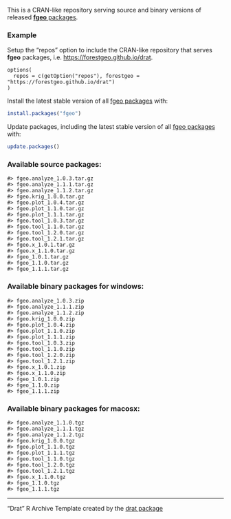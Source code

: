 
This is a CRAN-like repository serving source and binary versions of
released [**fgeo** packages](https://forestgeo.github.io/fgeo/).

### Example

Setup the “repos” option to include the CRAN-like repository that serves
**fgeo** packages, i.e. <https://forestgeo.github.io/drat>.

    options(
      repos = c(getOption("repos"), forestgeo = "https://forestgeo.github.io/drat")
    )

Install the latest stable version of all [fgeo
packages](https://forestgeo.github.io/fgeo/) with:

``` r
install.packages("fgeo")
```

Update packages, including the latest stable version of all [fgeo
packages](https://forestgeo.github.io/fgeo/) with:

``` r
update.packages()
```

### Available source packages:

    #> fgeo.analyze_1.0.3.tar.gz
    #> fgeo.analyze_1.1.1.tar.gz
    #> fgeo.analyze_1.1.2.tar.gz
    #> fgeo.krig_1.0.0.tar.gz
    #> fgeo.plot_1.0.4.tar.gz
    #> fgeo.plot_1.1.0.tar.gz
    #> fgeo.plot_1.1.1.tar.gz
    #> fgeo.tool_1.0.3.tar.gz
    #> fgeo.tool_1.1.0.tar.gz
    #> fgeo.tool_1.2.0.tar.gz
    #> fgeo.tool_1.2.1.tar.gz
    #> fgeo.x_1.0.1.tar.gz
    #> fgeo.x_1.1.0.tar.gz
    #> fgeo_1.0.1.tar.gz
    #> fgeo_1.1.0.tar.gz
    #> fgeo_1.1.1.tar.gz

### Available binary packages for windows:

    #> fgeo.analyze_1.0.3.zip
    #> fgeo.analyze_1.1.1.zip
    #> fgeo.analyze_1.1.2.zip
    #> fgeo.krig_1.0.0.zip
    #> fgeo.plot_1.0.4.zip
    #> fgeo.plot_1.1.0.zip
    #> fgeo.plot_1.1.1.zip
    #> fgeo.tool_1.0.3.zip
    #> fgeo.tool_1.1.0.zip
    #> fgeo.tool_1.2.0.zip
    #> fgeo.tool_1.2.1.zip
    #> fgeo.x_1.0.1.zip
    #> fgeo.x_1.1.0.zip
    #> fgeo_1.0.1.zip
    #> fgeo_1.1.0.zip
    #> fgeo_1.1.1.zip

### Available binary packages for macosx:

    #> fgeo.analyze_1.1.0.tgz
    #> fgeo.analyze_1.1.1.tgz
    #> fgeo.analyze_1.1.2.tgz
    #> fgeo.krig_1.0.0.tgz
    #> fgeo.plot_1.1.0.tgz
    #> fgeo.plot_1.1.1.tgz
    #> fgeo.tool_1.1.0.tgz
    #> fgeo.tool_1.2.0.tgz
    #> fgeo.tool_1.2.1.tgz
    #> fgeo.x_1.1.0.tgz
    #> fgeo_1.1.0.tgz
    #> fgeo_1.1.1.tgz

-----

“Drat” R Archive Template created by the [drat
package](https://CRAN.R-project.org/package=drat)
